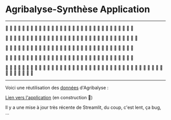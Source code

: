 # Agribalyse-Synthèse Application 


----------------------
:tractor:  :tractor:  :tractor:  :tractor:  :tractor:  :tractor:  :tractor:  :tractor:  :tractor:  :tractor:  :tractor:  :tractor:  :tractor:  :tractor:  :tractor:  :tractor:  :tractor:  :tractor:  :tractor:  :tractor:  :tractor:  :tractor:  :tractor:  :tractor:  :tractor:  :tractor:  :tractor:  :tractor:  :tractor:  :tractor:  :tractor:  

:apple:  :apple:  :apple:  :apple:  :apple:  :apple:  :apple:  :apple:  :apple:  :apple:  :apple:  :apple:  :apple:  :apple:  :apple:  :apple:  :apple:  :apple:  :apple:  :apple:  :apple:  :apple:  :apple:  :apple:  :apple:  :apple:  :apple:  :apple:  :apple:  :apple:  :apple:  :apple:  

:croissant:  :croissant:  :croissant:  :croissant:  :croissant:  :croissant:  :croissant:  :croissant:  :croissant:  :croissant:  :croissant:  :croissant:  :croissant:  :croissant:  :croissant:  :croissant:  :croissant:  :croissant:  :croissant:  :croissant:  :croissant:  :croissant:  :croissant:  :croissant:  :croissant:  :croissant:  :croissant:  :croissant:  :croissant:  :croissant:  :croissant:  

:truck:  :truck:  :truck:  :truck:  :truck:  :truck:  :truck:  :truck:  :truck:  :truck:  :truck:  :truck:  :truck:  :truck:  :truck:  :truck:  :truck:  :truck:  :truck:  :truck:  :truck:  :truck:  :truck:  :truck:  :truck:  :truck:  :truck:  :truck:  :truck:  :truck:  :truck:  
             
:fork_and_knife:  :fork_and_knife:  :fork_and_knife:  :fork_and_knife:  :fork_and_knife:  :fork_and_knife:  :fork_and_knife:  :fork_and_knife:  :fork_and_knife:  :fork_and_knife:  :fork_and_knife:  :fork_and_knife:  :fork_and_knife:  :fork_and_knife:  :fork_and_knife:  :fork_and_knife:  :fork_and_knife:  :fork_and_knife:  :fork_and_knife:  :fork_and_knife:  :fork_and_knife:  :fork_and_knife:  :fork_and_knife:  :fork_and_knife:  :fork_and_knife:  :fork_and_knife:  :fork_and_knife:  :fork_and_knife:  :fork_and_knife:  :fork_and_knife:  :fork_and_knife:  :fork_and_knife:  :fork_and_knife:  :fork_and_knife:  :fork_and_knife:  :fork_and_knife:  :fork_and_knife:  :fork_and_knife:  :fork_and_knife:  :fork_and_knife:  :fork_and_knife:  :fork_and_knife:  :fork_and_knife:  :fork_and_knife:  :fork_and_knife:  

---------------


 

Voici une réutilisation des [données](https://datascience.etalab.studio/dgml/c763b24a-a0fe-4e77-9586-3d5453c631cd) d'Agribalyse :

[Lien vers l'application](https://share.streamlit.io/dataandmaths/agribalyse_data/main/main.py) (en construction :construction:)

Il y a une mise à jour très récente de Streamlit, du coup, c'est lent, ça bug, ... 
